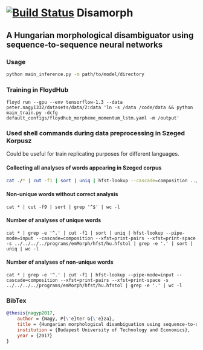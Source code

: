 # [![Build Status](https://travis-ci.org/peternagy1332/disamorph.svg?branch=master)](https://travis-ci.org/peternagy1332/disamorph) Disamorph
## A Hungarian morphological disambiguator using sequence-to-sequence neural networks

### Usage
```bash
python main_inference.py -m path/to/model/directory
```

### Training in FloydHub
``
floyd run --gpu --env tensorflow-1.3 --data peter.nagy1332/datasets/data/2:data 'ln -s /data /code/data && python main_train.py -dcfg default_configs/floydhub_morpheme_momentum_lstm.yaml -m /output'
``

### Used shell commands during data preprocessing in Szeged Korpusz
Could be useful for train replicating purposes for different languages.

#### Collecting all analyses of words appearing in Szeged corpus
```bash
cat ./* | cut -f1 | sort | uniq | hfst-lookup --cascade=composition ../../emMorph/hfst/hu.hfstol -s | grep . | cut -f1,2 > ../analyses.txt
```

#### Non-unique words without correct analysis
```
cat * | cut -f9 | sort | grep '^$' | wc -l
```

#### Number of analyses of unique words
```
cat * | grep -e '^.' | cut -f1 | sort | uniq | hfst-lookup --pipe-mode=input --cascade=composition --xfst=print-pairs --xfst=print-space -s ../../../../programs/emMorph/hfst/hu.hfstol | grep -e '.' | sort | uniq | wc -l
```

#### Number of analyses of non-unique words
```
cat * | grep -e '^.' | cut -f1 | hfst-lookup --pipe-mode=input --cascade=composition --xfst=print-pairs --xfst=print-space -s ../../../../programs/emMorph/hfst/hu.hfstol | grep -e '.' | wc -l
```

### BibTex
```bibtex
@thesis{nagyp2017,
	author = {Nagy, P{\'e}ter G{\'e}za},
	title = {Hungarian morphological disambiguation using sequence-to-sequence neural networks},
	institution = {Budapest University of Technology and Economics},
	year = {2017}
}
```
